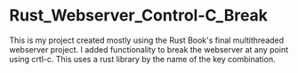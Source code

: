 # Rust_Webserver_Control-C_Break

This is my project created mostly using the Rust Book's final multithreaded webserver project.
I added functionality to break the webserver at any point using crtl-c.
This uses a rust library by the name of the key combination.
